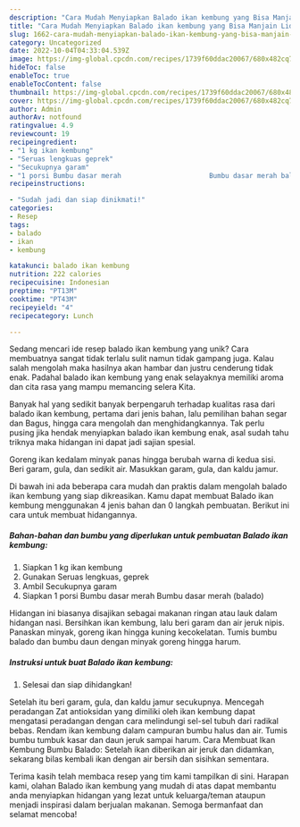 ```yaml
---
description: "Cara Mudah Menyiapkan Balado ikan kembung yang Bisa Manjain Lidah"
title: "Cara Mudah Menyiapkan Balado ikan kembung yang Bisa Manjain Lidah"
slug: 1662-cara-mudah-menyiapkan-balado-ikan-kembung-yang-bisa-manjain-lidah
category: Uncategorized
date: 2022-10-04T04:33:04.539Z
image: https://img-global.cpcdn.com/recipes/1739f60ddac20067/680x482cq70/balado-ikan-kembung-foto-resep-utama.jpg
hideToc: false
enableToc: true
enableTocContent: false
thumbnail: https://img-global.cpcdn.com/recipes/1739f60ddac20067/680x482cq70/balado-ikan-kembung-foto-resep-utama.jpg
cover: https://img-global.cpcdn.com/recipes/1739f60ddac20067/680x482cq70/balado-ikan-kembung-foto-resep-utama.jpg
author: Admin
authorAv: notfound
ratingvalue: 4.9
reviewcount: 19
recipeingredient:
- "1 kg ikan kembung"
- "Seruas lengkuas geprek"
- "Secukupnya garam"
- "1 porsi Bumbu dasar merah                      Bumbu dasar merah balado"
recipeinstructions:

- "Sudah jadi dan siap dinikmati!"
categories:
- Resep
tags:
- balado
- ikan
- kembung

katakunci: balado ikan kembung 
nutrition: 222 calories
recipecuisine: Indonesian
preptime: "PT13M"
cooktime: "PT43M"
recipeyield: "4"
recipecategory: Lunch

---
```





Sedang mencari ide resep balado ikan kembung yang unik? Cara membuatnya sangat tidak terlalu sulit namun tidak gampang juga. Kalau salah mengolah maka hasilnya akan hambar dan justru cenderung tidak enak. Padahal balado ikan kembung yang enak selayaknya memiliki aroma dan cita rasa yang mampu memancing selera Kita.





Banyak hal yang sedikit banyak berpengaruh terhadap kualitas rasa dari balado ikan kembung, pertama dari jenis bahan, lalu pemilihan bahan segar dan Bagus, hingga cara mengolah dan menghidangkannya. Tak perlu pusing jika hendak menyiapkan balado ikan kembung enak,      asal sudah tahu triknya maka hidangan ini dapat jadi sajian spesial.














Goreng ikan kedalam minyak panas hingga berubah warna di kedua sisi. Beri garam, gula, dan sedikit air. Masukkan garam, gula, dan kaldu jamur.






Di bawah ini ada beberapa cara mudah dan praktis dalam mengolah balado ikan kembung yang siap dikreasikan. Kamu dapat membuat Balado ikan kembung menggunakan 4 jenis bahan dan 0 langkah pembuatan. Berikut ini cara untuk membuat hidangannya.

<!--inarticleads1-->

##### Bahan-bahan dan bumbu yang diperlukan untuk pembuatan Balado ikan kembung:

1. Siapkan 1 kg ikan kembung
1. Gunakan Seruas lengkuas, geprek
1. Ambil Secukupnya garam
1. Siapkan 1 porsi Bumbu dasar merah                      Bumbu dasar merah (balado)


Hidangan ini biasanya disajikan sebagai makanan ringan atau lauk dalam hidangan nasi. Bersihkan ikan kembung, lalu beri garam dan air jeruk nipis. Panaskan minyak, goreng ikan hingga kuning kecokelatan. Tumis bumbu balado dan bumbu daun dengan minyak goreng hingga harum. 

<!--inarticleads2-->

##### Instruksi untuk buat Balado ikan kembung:


1. Selesai dan siap dihidangkan!

Setelah itu beri garam, gula, dan kaldu jamur secukupnya. Mencegah peradangan Zat antioksidan yang dimiliki oleh ikan kembung dapat mengatasi peradangan dengan cara melindungi sel-sel tubuh dari radikal bebas. Rendam ikan kembung dalam campuran bumbu halus dan air. Tumis bumbu tumbuk kasar dan daun jeruk sampai harum. Cara Membuat Ikan Kembung Bumbu Balado: Setelah ikan diberikan air jeruk dan didamkan, sekarang bilas kembali ikan dengan air bersih dan sisihkan sementara. 

Terima kasih telah membaca resep yang tim kami tampilkan di sini. Harapan kami, olahan Balado ikan kembung yang mudah di atas dapat membantu anda menyiapkan hidangan yang lezat untuk keluarga/teman ataupun menjadi inspirasi dalam berjualan makanan. Semoga bermanfaat dan selamat mencoba!
